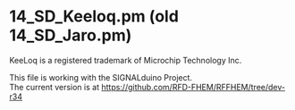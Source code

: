 # 14_SD_Keeloq.pm (old 14_SD_Jaro.pm)
KeeLoq is a registered trademark of Microchip Technology Inc.

This file is working with the SIGNALduino Project.<br>
The current version is at https://github.com/RFD-FHEM/RFFHEM/tree/dev-r34
